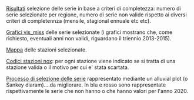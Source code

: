 [Risultati](https://pulvirus.github.io/completezza_serie/nox/selezionaSerieComplete_2.html) selezione delle serie in base a criteri di completezza: numero di serie selezionate per regione, numero di serie non valide rispetto ai diversi criteri di completennza (mensile, stagional ennuale etc etc).

[Grafici vis_miss](https://pulvirus.github.io/completezza_serie/nox/selezionaSerieComplete_visMiss.html) delle serie selezionate (i grafici mostrano che, come richiesto, eventuali anni non validi, riguardano il triennio 2013-2015).

[Mappa](../mappa_stazioni_complete/nox/stazioniComplete_nox.geojson) delle stazioni selezionate.

[Codici stazioni nox](https://pulvirus.github.io/completezza_serie/nox/selezionaSerieComplete_codiciStazioni.html): per ogni stazione viene indicato se si tratta di una stazione valida o il motivo per cui e' stata scartata.

[Processo di selezione delle serie](https://pulvirus.github.io/completezza_serie/nox/selezionaSerieComplete_alluvialPlot.html) rappresentato mediante un alluvial plot (o Sankey diaram)....da migliorare. In blu e rosso sono rappresentate rispettivamente le serie che non hanno o che hanno valori per l'anno 2020.
